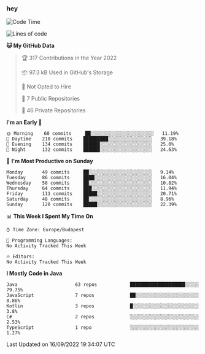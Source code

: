 ### hey

<!--START_SECTION:waka-->
![Code Time](http://img.shields.io/badge/Code%20Time-801%20hrs%2035%20mins-blue)

![Lines of code](https://img.shields.io/badge/From%20Hello%20World%20I%27ve%20Written-510%20Thousand%20lines%20of%20code-blue)

**🐱 My GitHub Data** 

> 🏆 317 Contributions in the Year 2022
 > 
> 📦 97.3 kB Used in GitHub's Storage 
 > 
> 🚫 Not Opted to Hire
 > 
> 📜 7 Public Repositories 
 > 
> 🔑 46 Private Repositories  
 > 
**I'm an Early 🐤** 

```text
🌞 Morning    60 commits     ██░░░░░░░░░░░░░░░░░░░░░░░   11.19% 
🌆 Daytime    210 commits    █████████░░░░░░░░░░░░░░░░   39.18% 
🌃 Evening    134 commits    ██████░░░░░░░░░░░░░░░░░░░   25.0% 
🌙 Night      132 commits    ██████░░░░░░░░░░░░░░░░░░░   24.63%

```
📅 **I'm Most Productive on Sunday** 

```text
Monday       49 commits     ██░░░░░░░░░░░░░░░░░░░░░░░   9.14% 
Tuesday      86 commits     ████░░░░░░░░░░░░░░░░░░░░░   16.04% 
Wednesday    58 commits     ██░░░░░░░░░░░░░░░░░░░░░░░   10.82% 
Thursday     64 commits     ███░░░░░░░░░░░░░░░░░░░░░░   11.94% 
Friday       111 commits    █████░░░░░░░░░░░░░░░░░░░░   20.71% 
Saturday     48 commits     ██░░░░░░░░░░░░░░░░░░░░░░░   8.96% 
Sunday       120 commits    █████░░░░░░░░░░░░░░░░░░░░   22.39%

```


📊 **This Week I Spent My Time On** 

```text
⌚︎ Time Zone: Europe/Budapest

💬 Programming Languages: 
No Activity Tracked This Week

🔥 Editors: 
No Activity Tracked This Week

```

**I Mostly Code in Java** 

```text
Java                     63 repos            ████████████████████░░░░░   79.75% 
JavaScript               7 repos             ██░░░░░░░░░░░░░░░░░░░░░░░   8.86% 
Kotlin                   3 repos             █░░░░░░░░░░░░░░░░░░░░░░░░   3.8% 
C#                       2 repos             ░░░░░░░░░░░░░░░░░░░░░░░░░   2.53% 
TypeScript               1 repo              ░░░░░░░░░░░░░░░░░░░░░░░░░   1.27%

```



 Last Updated on 16/09/2022 19:34:07 UTC
<!--END_SECTION:waka-->
